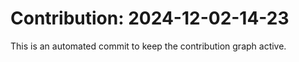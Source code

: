# Contribution: 2024-12-02-14-23
This is an automated commit to keep the contribution graph active.
